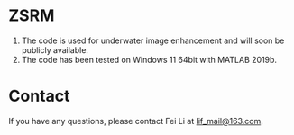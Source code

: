 # ZSRM
1. The code is used for underwater image enhancement and will soon be publicly available.
2. The code has been tested on Windows 11 64bit with MATLAB 2019b.
# Contact
If you have any questions, please contact Fei Li at lif_mail@163.com.
